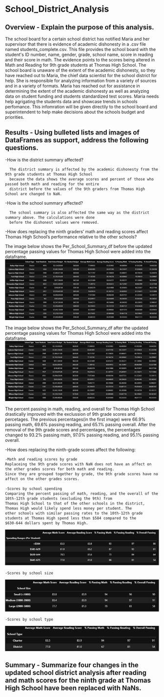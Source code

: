 # School_District_Analysis
## Overview - Explain the purpose of this analysis.
The school board for a certain school district has notified Maria and her supervisor that there is evidence of academic dishonesty in a .csv file named students_complete.csv. This file provides the school board with the student's ID number, name, gender, grade, school name, score in reading and their score in math. The evidence points to the scores being altered in Math and Reading for 9th grade students at Thomas High School. The school board is unaware of the extent of the academic dishonesty, so they have reached out to Maria, the chief data scientist for the school district for help. She is responsible for analyzing information from a variety of sources and in a variety of formats. Maria has reached out for assistance in determining the extent of the academic dishonesty as well as analyzing data on student funding and students standardized test scores. Maria needs help agrigating the students data and showcase trends in schools perfomance. This infomration will be given directily to the school board and superintendent to help make decisions about the schools budget and priorities. 

## Results - Using bulleted lists and images of DataFrames as support, address the following questions.
-How is the district summary affected? 

      The district summary is affected by the academic dishonesty from the 9th grade students at Thomas High School 
      because the data shows the average scores and percent of those who passed both math and reading for the entire 
      district before the values of the 9th graders from Thomas High School are changed to NaN. 

-How is the school summary affected?
   
      The school summary is also affected the same way as the district summary above. The calculations were done
      before the dishonest values were removed. 

-How does replacing the ninth graders’ math and reading scores affect Thomas High School’s performance relative to the other schools?

   The image below shows the Per_School_Summary_df before the updated percentage passing values for Thomas High School were added into the dataframe.    
   ![alt text](Resources/Per_School_Summary_df_pre_NaN.png)
      
   The image below shows the Per_School_Summary_df after the updated percentage passing values for Thomas High School were added into the dataframe.    
   ![alt text](Resources/Per_School_Summary_df_post_NaN.png)
   
   The percent passing in math, reading, and overall for Thomas High School drastically improved with the exclussion of 9th grade scores and percetages. The previous percentages(in the first image) were 66.9% passing math, 69.6% passing reading, and 65.1% passing overall. After the removal of the 9th grade scores and percentages, the percentages changed to 93.2% passing math, 97.0% passing reading, and 95.1% passing overall. 

-How does replacing the ninth-grade scores affect the following:

    -Math and reading scores by grade
    Replaceing the 9th grade scores with NaN does not have an affect on the other grades scores for both math and reading. 
    Since they are grouped together by grade, the 9th grade scores have no affect on the other grades scores. 
  
    -Scores by school spending
    Comparing the percent passing of math, reading, and the overall of the 10th-12th grade students (excluding the 9th) from 
    Thomas High School to that of the other schools in the district, Thomas High would likely spend less money per student. The 
    other schools with similar passing rates to the 10th-12th grade students at Thomas High spend less than $584 compared to the 
    $630-644 dollars spent by Thomas High. 
    
    
![alt_text](Resources/Spending_Ranges_per_student.png)

    -Scores by school size
    
![alt_text](Resources/School_size.png)

    -Scores by school type

![alt_text](Resources/School_type.png)


## Summary - Summarize four changes in the updated school district analysis after reading and math scores for the ninth grade at Thomas High School have been replaced with NaNs.
